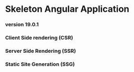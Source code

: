 # Skeleton Angular Application

### version 19.0.1

### Client Side rendering (CSR)
### Server Side Rendering (SSR)
### Static Site Generation (SSG) 
